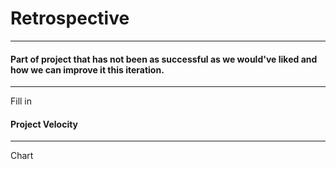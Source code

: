Retrospective
====

---
#### Part of project that has not been as successful as we would've liked and how we can improve it this iteration.
--------------

Fill in

#### Project Velocity
--- 

Chart
